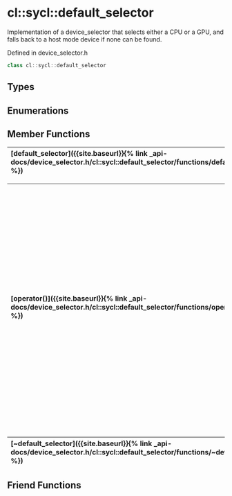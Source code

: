 ---
---
# cl::sycl::default_selector

Implementation of a device_selector that selects either a CPU or a GPU, and falls back to a host mode device if none can be found. 

Defined in device_selector.h

```cpp
class cl::sycl::default_selector
```

## Types

## Enumerations

## Member Functions

| [default_selector]({{site.baseurl}}{% link _api-docs/device_selector.h/cl::sycl::default_selector/functions/default_selector/index.md %}) | Constructs a . default_selector |
| :--- | :--- |

| [operator()]({{site.baseurl}}{% link _api-docs/device_selector.h/cl::sycl::default_selector/functions/operator()/index.md %}) | Overload that scores both CPUs and GPUs positive if they have SPIR support, GPUs are scored higher, scores host mode devices as positive but lower than a non-host device.  |
| :--- | :--- |

| [~default_selector]({{site.baseurl}}{% link _api-docs/device_selector.h/cl::sycl::default_selector/functions/~default_selector/index.md %}) | Empty destructor.  |
| :--- | :--- |


## Friend Functions

